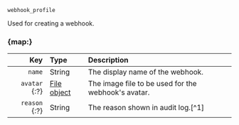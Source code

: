 `webhook_profile`

Used for creating a webhook.


### {map:}

|           Key | Type                            | Description                                         |
|--------------:|:--------------------------------|:----------------------------------------------------|
|        `name` | String                          | The display name of the webhook.                    |
| `avatar` {:?} | [File object](/schemas/file.md) | The image file to be used for the webhook's avatar. |
| `reason` {:?} | String                          | The reason shown in audit log.[^1]                  |
